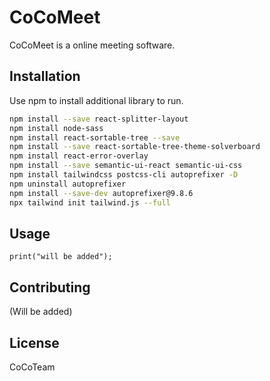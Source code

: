 # CoCoMeet

CoCoMeet is a online meeting software.

## Installation

Use npm to install additional library to run.

```bash
npm install --save react-splitter-layout
npm install node-sass
npm install react-sortable-tree --save
npm install --save react-sortable-tree-theme-solverboard
npm install react-error-overlay
npm install --save semantic-ui-react semantic-ui-css
npm install tailwindcss postcss-cli autoprefixer -D
npm uninstall autoprefixer
npm install --save-dev autoprefixer@9.8.6
npx tailwind init tailwind.js --full
```

## Usage

```
print("will be added");
```

## Contributing
(Will be added)

## License
CoCoTeam
